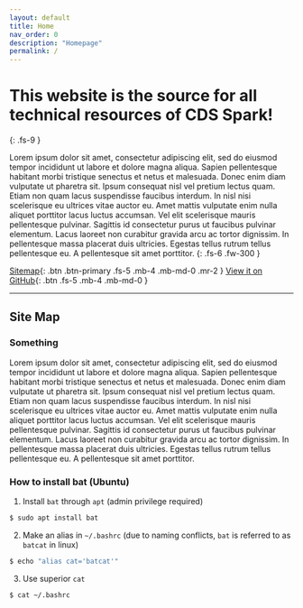 ```yaml
---
layout: default
title: Home
nav_order: 0
description: "Homepage"
permalink: /
---
```


# This website is the source for all technical resources of CDS Spark!
{: .fs-9 }

Lorem ipsum dolor sit amet, consectetur adipiscing elit, sed do eiusmod tempor incididunt ut labore et dolore magna aliqua. Sapien pellentesque habitant morbi tristique senectus et netus et malesuada. Donec enim diam vulputate ut pharetra sit. Ipsum consequat nisl vel pretium lectus quam. Etiam non quam lacus suspendisse faucibus interdum. In nisl nisi scelerisque eu ultrices vitae auctor eu. Amet mattis vulputate enim nulla aliquet porttitor lacus luctus accumsan. Vel elit scelerisque mauris pellentesque pulvinar. Sagittis id consectetur purus ut faucibus pulvinar elementum. Lacus laoreet non curabitur gravida arcu ac tortor dignissim. In pellentesque massa placerat duis ultricies. Egestas tellus rutrum tellus pellentesque eu. A pellentesque sit amet porttitor.
{: .fs-6 .fw-300 }

[Sitemap](#site-map){: .btn .btn-primary .fs-5 .mb-4 .mb-md-0 .mr-2 } [View it on GitHub](https://github.com/BU-Spark/bu-spark.github.io){: .btn .fs-5 .mb-4 .mb-md-0 }

---

## Site Map

### Something

Lorem ipsum dolor sit amet, consectetur adipiscing elit, sed do eiusmod tempor incididunt ut labore et dolore magna aliqua. Sapien pellentesque habitant morbi tristique senectus et netus et malesuada. Donec enim diam vulputate ut pharetra sit. Ipsum consequat nisl vel pretium lectus quam. Etiam non quam lacus suspendisse faucibus interdum. In nisl nisi scelerisque eu ultrices vitae auctor eu. Amet mattis vulputate enim nulla aliquet porttitor lacus luctus accumsan. Vel elit scelerisque mauris pellentesque pulvinar. Sagittis id consectetur purus ut faucibus pulvinar elementum. Lacus laoreet non curabitur gravida arcu ac tortor dignissim. In pellentesque massa placerat duis ultricies. Egestas tellus rutrum tellus pellentesque eu. A pellentesque sit amet porttitor.
<!-- Just the Docs is built for [Jekyll](https://jekyllrb.com), a static site generator. View the [quick start guide](https://jekyllrb.com/docs/) for more information. Just the Docs requires no special plugins and can run on GitHub Pages' standard Jekyll compiler. The [Jekyll SEO Tag plugin](https://github.com/jekyll/jekyll-seo-tag) is included by default (no need to run any special installation) to inject SEO and open graph metadata on docs pages. For information on how to configure SEO and open graph metadata visit the [Jekyll SEO Tag usage guide](https://jekyll.github.io/jekyll-seo-tag/usage/). -->

### How to install bat (Ubuntu)

1. Install `bat` through `apt` (admin privilege required)

```bash
$ sudo apt install bat
```

2. Make an alias in `~/.bashrc` (due to naming conflicts, `bat` is referred to as `batcat` in linux)

```bash
$ echo "alias cat='batcat'"
```

3. Use superior `cat`

```bash
$ cat ~/.bashrc
```

<!-- 1. Add Just the Docs to your Jekyll site's `_config.yml` as a [remote theme](https://blog.github.com/2017-11-29-use-any-theme-with-github-pages/)

```yaml
remote_theme: just-the-docs/just-the-docs
```

<small>You must have GitHub Pages enabled on your repo, one or more Markdown files, and a `_config.yml` file. [See an example repository](https://github.com/pmarsceill/jtd-remote)</small> -->

<!-- ### Local installation: Use the gem-based theme

1. Install the Ruby Gem
  ```bash
  $ gem install just-the-docs
  ```
  ```yaml
  # .. or add it to your your Jekyll site’s Gemfile
  gem "just-the-docs"
  ```

2. Add Just the Docs to your Jekyll site’s `_config.yml`
  ```yaml
  theme: "just-the-docs"
  ```

3. _Optional:_ Initialize search data (creates `search-data.json`)
  ```bash
  $ bundle exec just-the-docs rake search:init
  ```

3. Run you local Jekyll server
  ```bash
  $ jekyll serve
  ```
  ```bash
  # .. or if you're using a Gemfile (bundler)
  $ bundle exec jekyll serve
  ``` -->